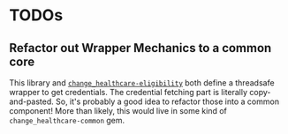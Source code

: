 # TODOs

## Refactor out Wrapper Mechanics to a common core

This library and [`change_healthcare-eligibility`](https://github.com/SonderMindOrg/change_healthcare-eligibility) both define a threadsafe wrapper to get credentials.
The credential fetching part is literally copy-and-pasted.
So, it's probably a good idea to refactor those into a common component!
More than likely, this would live in some kind of `change_healthcare-common` gem.
